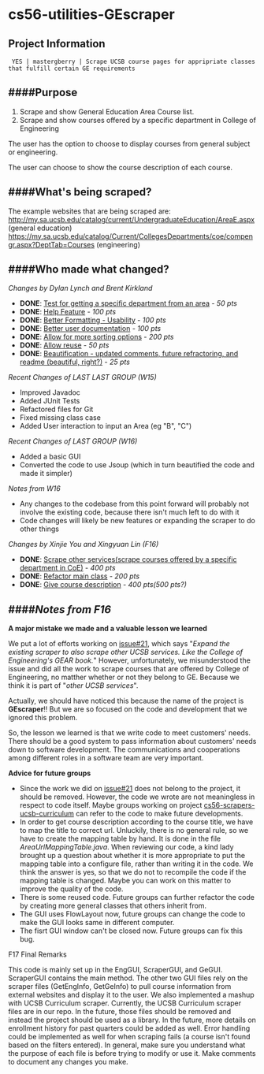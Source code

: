 cs56-utilities-GEscraper
========================

Project Information
---------------
```
 YES | mastergberry | Scrape UCSB course pages for appripriate classes that fulfill certain GE requirements
```
####Purpose
------------------
1. Scrape and show General Education Area Course list. 
2. Scrape and show courses offered by a specific department in College of Engineering

The user has the option to choose to display courses from general subject or engineering.

The user can choose to show the course description of each course.


####What's being scraped?
-------------------------------
The example websites that are being scraped are:
http://my.sa.ucsb.edu/catalog/current/UndergraduateEducation/AreaE.aspx  (general education)
https://my.sa.ucsb.edu/catalog/Current/CollegesDepartments/coe/compengr.aspx?DeptTab=Courses  (engineering)

####Who made what changed?
----------------------------------
*Changes by Dylan Lynch and Brent Kirkland*
- **DONE**: [Test for getting a specific department from an area](https://github.com/UCSB-CS56-Projects/cs56-utilities-GEscraper/issues/11) - *50 pts*
- **DONE**: [Help Feature](https://github.com/UCSB-CS56-Projects/cs56-utilities-GEscraper/issues/10) - *100 pts*
- **DONE**: [Better Formatting - Usability](https://github.com/UCSB-CS56-Projects/cs56-utilities-GEscraper/issues/8) - *100 pts*
- **DONE**: [Better user documentation](https://github.com/UCSB-CS56-Projects/cs56-utilities-GEscraper/issues/5) - *100 pts*
- **DONE**: [Allow for more sorting options](https://github.com/UCSB-CS56-Projects/cs56-utilities-GEscraper/issues/6) - *200 pts*
- **DONE**: [Allow reuse](https://github.com/UCSB-CS56-Projects/cs56-utilities-GEscraper/issues/4) - *50 pts*
- **DONE**: [Beautification - updated comments,  future refractoring, and readme (beautiful, right?)](https://github.com/UCSB-CS56-Projects/cs56-utilities-GEscraper/issues/14) - *25 pts*

*Recent Changes of LAST LAST GROUP (W15)*

- Improved Javadoc
- Added JUnit Tests
- Refactored files for Git
- Fixed missing class case
- Added User interaction to input an Area (eg "B", "C")

*Recent Changes of LAST GROUP (W16)*

- Added a basic GUI
- Converted the code to use Jsoup (which in turn beautified the code and made it simpler)

*Notes from W16*

- Any changes to the codebase from this point forward will probably not involve the existing code, because there isn't much left to do with it
- Code changes will likely be new features or expanding the scraper to do other things

*Changes by Xinjie You and Xingyuan Lin (F16)*
- **DONE**: [Scrape other services(scrape courses offered by a specific department in CoE)](https://github.com/UCSB-CS56-Projects/cs56-utilities-GEscraper/issues/21) - *400 pts*
- **DONE**: [Refactor main class](https://github.com/UCSB-CS56-Projects/cs56-utilities-GEscraper/issues/27) - *200 pts*
- **DONE**: [Give course description](https://github.com/UCSB-CS56-Projects/cs56-utilities-GEscraper/issues/26) - *400 pts(500 pts?)*


####*Notes from F16*
----------------------------------
**A major mistake we made and a valuable lesson we learned**

We put a lot of efforts working on [issue#21](https://github.com/UCSB-CS56-Projects/cs56-utilities-GEscraper/issues/21), which says "*Expand the existing scraper to also scrape other UCSB services. Like the College of Engineering's GEAR book.*" However, unfortunately, we misunderstood the issue and did all the work to scrape courses that are offered by College of Engineering, no matther whether or not they belong to GE. Because we think it is part of "*other UCSB services*".

Actually, we should have noticed this because the name of the project is **GEscraper**!! But we are so focused on the code and development that we ignored this problem.

So, the lesson we learned is that we write code to meet customers' needs. There should be a good system to pass information about customers' needs down to software development. The communications and cooperations among different roles in a software team are very important. 

**Advice for future groups**
- Since the work we did on [issue#21](https://github.com/UCSB-CS56-Projects/cs56-utilities-GEscraper/issues/21) does not belong to the project, it should be removed. However, the code we wrote are not meaningless in respect to code itself. Maybe groups working on project [cs56-scrapers-ucsb-curriculum](https://github.com/UCSB-CS56-Projects/cs56-scrapers-ucsb-curriculum) can refer to the code to make future developments.
- In order to get course description according to the course title, we have to map the title to correct url. Unluckily, there is no general rule, so we have to create the mapping table by hand. It is done in the file *AreaUrlMappingTable.java*. When reviewing our code, a kind lady brought up a question about whether it is more appropriate to put the mapping table into a configure file, rather than writing it in the code. We think the answer is yes, so that we do not to recompile the code if the mapping table is changed. Maybe you can work on this matter to improve the quality of the code.
- There is some reused code. Future groups can further refactor the code by creating more general classes that others inherit from.
- The GUI uses FlowLayout now, future groups can change the code to make the GUI looks same in different computer.
- The fisrt GUI window can't be closed now. Future groups can fix this bug.

F17 Final Remarks

This code is mainly set up in the EngGUI, ScraperGUI, and GeGUI. ScraperGUI contains the main method. The other two GUI files rely on the scraper files (GetEngInfo, GetGeInfo) to pull course information from external websites and display it to the user. We also implemented a mashup with UCSB Curriculum scraper. Currently, the UCSB Curriculum scraper files are in our repo. In the future, those files should be removed and instead the project should be used as a library. In the future, more details on enrollment history for past quarters could be added as well. Error handling could be implemented as well for when scraping fails (a course isn't found based on the filters entered). In general, make sure you understand what the purpose of each file is before trying to modify or use it. Make comments to document any changes you make.
